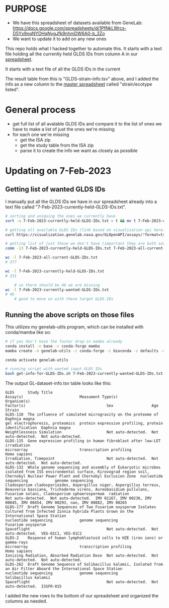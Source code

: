 
# PURPOSE  

- We have this spreadsheet of datasets available from GeneLab: https://docs.google.com/spreadsheets/d/1PfNkLWrcs-D5Yx9nqNYDHqNygJfk9nhmDW6A0-b_3Zo  
- We want to update it to add on any new ones

This repo holds what I hacked together to automate this. It starts with a text file holding all the currently held GLDS IDs from column A in our [spreadsheet](https://docs.google.com/spreadsheets/d/1PfNkLWrcs-D5Yx9nqNYDHqNygJfk9nhmDW6A0-b_3Zo).

It starts with a text file of all the GLDS IDs in the current 

The result table from this is "GLDS-strain-info.tsv" above, and I added the info as a new column to the [master spreadsheet](https://docs.google.com/spreadsheets/d/1PfNkLWrcs-D5Yx9nqNYDHqNygJfk9nhmDW6A0-b_3Zo) called "strain/ecotype listed".   

# General process
- get full list of all avalable GLDS IDs and compare it to the list of ones we have to make a list of just the ones we're missing
- for each one we're missing
    - get the ISA zip
    - get the study table from the ISA zip
    - parse it to create the info we want as closely as possible


# Updating on 7-Feb-2023

## Getting list of wanted GLDS IDs
I manually put all the GLDS IDs we have in our spreadsheet already into a text file called "7-Feb-2023-currently-held-GLDS-IDs.txt".

```bash
# sorting and uniquing the ones we currently have
sort -u 7-Feb-2023-currently-held-GLDS-IDs.txt > t && mv t 7-Feb-2023-currently-held-GLDS-IDs.txt

# getting all available GLDS IDs (link based on visualization api here: https://visualization.genelab.nasa.gov/GLOpenAPI/)
curl https://visualization.genelab.nasa.gov/GLOpenAPI/assays/?format=tsv | tr -d '"' | grep -v "^#" | cut -f 1 | sort -u > 7-Feb-2023-all-current-GLDS-IDs.txt

# getting list of just those we don't have (important they are both sorted and uniqued as done above before this)
comm -13 7-Feb-2023-currently-held-GLDS-IDs.txt 7-Feb-2023-all-current-GLDS-IDs.txt > 7-Feb-2023-currently-wanted-GLDS-IDs.txt

wc -l 7-Feb-2023-all-current-GLDS-IDs.txt
# 377

wc -l 7-Feb-2023-currently-held-GLDS-IDs.txt
# 331

    # so there should be 46 we are missing
wc -l 7-Feb-2023-currently-wanted-GLDS-IDs.txt
# 46
    # good to move on with these target GLDS-IDs
```

## Running the above scripts on those files

This utilizes my genelab-utils program, which can be installed with conda/mamba like so:

```bash
# if you don't have the faster drop-in mamba already
conda install -n base -c conda-forge mamba
mamba create -n genelab-utils -c conda-forge -c bioconda -c defaults -c astrobiomike genelab-utils=1.2.12

conda activate genelab-utils
```

```bash
# running script with wanted input GLDS IDs
bash get-info-for-GLDS-IDs.sh 7-Feb-2023-currently-wanted-GLDS-IDs.txt GL-dataset-info.tsv
```

The output GL-dataset-info.tsv table looks like this:

```
GLDS      Study Title                                                                                                                                                                              Assay(s)                         Measument Type(s)                                     Organism(s)                                                                                                                                                                          Factor(s)                                    Sex                 Age                 Strain
GLDS-110  The influence of simulated microgravity on the proteome of Daphnia magna                                                                                                                 gel electrophoresis, proteomics  protein expression profiling, protein identification  Daphnia magna                                                                                                                                                                        Weightlessness Simulation                    Not auto-detected.  Not auto-detected.  Not auto-detected.
GLDS-115  Gene expression profiling in human fibroblast after low-LET irradiation                                                                                                                  microarray                       transcription profiling                               Homo sapiens                                                                                                                                                                         Irradiation, Timepoint                       Not auto-detected.  Not auto-detected.  Not auto-detected.
GLDS-132  Whole genome sequencing and assembly of Eukaryotic microbes isolated from ISS environmental surface, Kirovograd region soil, Chernobyl Nuclear Power Plant and Chernobyl Exclusion Zone  nucleotide sequencing            genome sequencing                                     Cladosporium cladosporioides, Aspergillus niger, Aspergillus terreus, Beauveria bassiana, Trichoderma virens, Aureobasidium pullulans, Fusarium solani, Cladosporium sphaerospermum  radiation                                    Not auto-detected.  Not auto-detected.  IMV 01167, IMV 00236, IMV 00045, IMV 00454, IMV 00293, nan, IMV 00882, IMV 00265
GLDS-177  Draft Genome Sequences of Two Fusarium oxysporum Isolates Cultured from Infected Zinnia hybrida Plants Grown on the International Space Station                                          nucleotide sequencing            genome sequencing                                     Fusarium oxysporum                                                                                                                                                                   Spaceflight                                  Not auto-detected.  Not auto-detected.  VEG-01C1, VEG-01C2
GLDS-2    Response of human lymphoblastoid cells to HZE (iron ions) or gamma-rays                                                                                                                  microarray                       transcription profiling                               Homo sapiens                                                                                                                                                                         Ionizing Radiation, Absorbed Radiation Dose  Not auto-detected.  Not auto-detected.  Not auto-detected.
GLDS-262  Draft Genome Sequence of Solibacillus kalamii, Isolated from an Air Filter Aboard the International Space Station                                                                        nucleotide sequencing            genome sequencing                                     Solibacillus kalamii                                                                                                                                                                 Spaceflight                                  Not auto-detected.  Not auto-detected.  ISSFR-015
```

I added the new rows to the bottom of our spreadsheet and organized the columns as needed.
